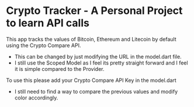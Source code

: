 # Crypto Tracker - A Personal Project to learn API calls

This app tracks the values of Bitcoin, Ethereum and Litecoin by default using the Crypto Compare API.
* This can be changed by just modifying the URL in the model.dart file.
* I still use the Scoped Model as I feel its pretty straight forward and I feel it is simple compared to the Provider.

To use this please add your Crypto Compare API Key in the model.dart

* I still need to find a way to compare the previous values and modify color accordingly.

